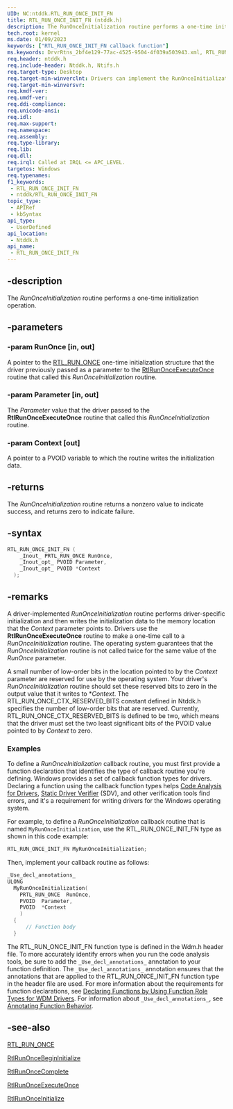 ```yaml
---
UID: NC:ntddk.RTL_RUN_ONCE_INIT_FN
title: RTL_RUN_ONCE_INIT_FN (ntddk.h)
description: The RunOnceInitialization routine performs a one-time initialization operation.
tech.root: kernel
ms.date: 01/09/2023
keywords: ["RTL_RUN_ONCE_INIT_FN callback function"]
ms.keywords: DrvrRtns_2bf4e129-77ac-4525-9504-4f039a503943.xml, RTL_RUN_ONCE_INIT_FN, RunOnceInitialization, RunOnceInitialization routine [Kernel-Mode Driver Architecture], kernel.runonceinitialization, ntddk/RunOnceInitialization
req.header: ntddk.h
req.include-header: Ntddk.h, Ntifs.h
req.target-type: Desktop
req.target-min-winverclnt: Drivers can implement the RunOnceInitialization routine only on Windows Vista and later versions of Windows.
req.target-min-winversvr: 
req.kmdf-ver: 
req.umdf-ver: 
req.ddi-compliance: 
req.unicode-ansi: 
req.idl: 
req.max-support: 
req.namespace: 
req.assembly: 
req.type-library: 
req.lib: 
req.dll: 
req.irql: Called at IRQL <= APC_LEVEL.
targetos: Windows
req.typenames: 
f1_keywords:
 - RTL_RUN_ONCE_INIT_FN
 - ntddk/RTL_RUN_ONCE_INIT_FN
topic_type:
 - APIRef
 - kbSyntax
api_type:
 - UserDefined
api_location:
 - Ntddk.h
api_name:
 - RTL_RUN_ONCE_INIT_FN
---
```


## -description

The *RunOnceInitialization* routine performs a one-time initialization operation.

## -parameters

### -param RunOnce [in, out]

A pointer to the [RTL_RUN_ONCE](/windows-hardware/drivers/kernel/eprocess) one-time initialization structure that the driver previously passed as a parameter to the [RtlRunOnceExecuteOnce](./nf-ntddk-rtlrunonceexecuteonce.md) routine that called this *RunOnceInitialization* routine.

### -param Parameter [in, out]

The *Parameter* value that the driver passed to the **RtlRunOnceExecuteOnce** routine that called this *RunOnceInitialization* routine.

### -param Context [out]

A pointer to a PVOID variable to which the routine writes the initialization data.

## -returns

The *RunOnceInitialization* routine returns a nonzero value to indicate success, and returns zero to indicate failure.

## -syntax

```cpp
RTL_RUN_ONCE_INIT_FN (
    _Inout_ PRTL_RUN_ONCE RunOnce,
    _Inout_opt_ PVOID Parameter,
    _Inout_opt_ PVOID *Context
  );
```

## -remarks

A driver-implemented *RunOnceInitialization* routine performs driver-specific initialization and then writes the initialization data to the memory location that the *Context* parameter points to. Drivers use the **RtlRunOnceExecuteOnce** routine to make a one-time call to a *RunOnceInitialization* routine. The operating system guarantees that the *RunOnceInitialization* routine is not called twice for the same value of the *RunOnce* parameter.

A small number of low-order bits in the location pointed to by the *Context* parameter are reserved for use by the operating system. Your driver's *RunOnceInitialization* routine should set these reserved bits to zero in the output value that it writes to **Context*. The RTL_RUN_ONCE_CTX_RESERVED_BITS constant defined in Ntddk.h specifies the number of low-order bits that are reserved. Currently, RTL_RUN_ONCE_CTX_RESERVED_BITS is defined to be two, which means that the driver must set the two least significant bits of the PVOID value pointed to by *Context* to zero.

### Examples

To define a *RunOnceInitialization* callback routine, you must first provide a function declaration that identifies the type of callback routine you're defining. Windows provides a set of callback function types for drivers. Declaring a function using the callback function types helps [Code Analysis for Drivers](/windows-hardware/drivers/devtest/code-analysis-for-drivers), [Static Driver Verifier](/windows-hardware/drivers/devtest/static-driver-verifier) (SDV), and other verification tools find errors, and it's a requirement for writing drivers for the Windows operating system.

For example, to define a *RunOnceInitialization* callback routine that is named `MyRunOnceInitialization`, use the RTL_RUN_ONCE_INIT_FN type as shown in this code example:

```cpp
RTL_RUN_ONCE_INIT_FN MyRunOnceInitialization;
```

Then, implement your callback routine as follows:

```cpp
_Use_decl_annotations_
ULONG 
  MyRunOnceInitialization(
    PRTL_RUN_ONCE  RunOnce,
    PVOID  Parameter,
    PVOID  *Context
    )
  {
      // Function body
  }
```

The RTL_RUN_ONCE_INIT_FN function type is defined in the Wdm.h header file. To more accurately identify errors when you run the code analysis tools, be sure to add the `_Use_decl_annotations_` annotation to your function definition. The `_Use_decl_annotations_` annotation ensures that the annotations that are applied to the RTL_RUN_ONCE_INIT_FN function type in the header file are used. For more information about the requirements for function declarations, see [Declaring Functions by Using Function Role Types for WDM Drivers](/windows-hardware/drivers/devtest/declaring-functions-using-function-role-types-for-wdm-drivers). For information about `_Use_decl_annotations_`, see [Annotating Function Behavior](/previous-versions/visualstudio/visual-studio-2015/code-quality/annotating-function-behavior).

## -see-also

[RTL_RUN_ONCE](/windows-hardware/drivers/kernel/eprocess)

[RtlRunOnceBeginInitialize](./nf-ntddk-rtlrunoncebegininitialize.md)

[RtlRunOnceComplete](./nf-ntddk-rtlrunoncecomplete.md)

[RtlRunOnceExecuteOnce](./nf-ntddk-rtlrunonceexecuteonce.md)

[RtlRunOnceInitialize](./nf-ntddk-rtlrunonceinitialize.md)
